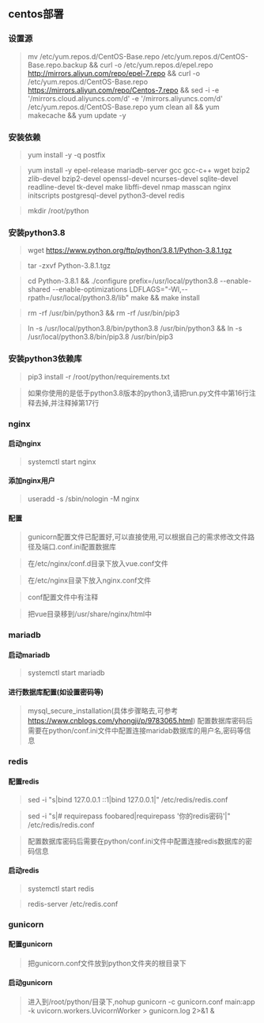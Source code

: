 ## centos部署

### 设置源

> mv /etc/yum.repos.d/CentOS-Base.repo /etc/yum.repos.d/CentOS-Base.repo.backup && curl -o /etc/yum.repos.d/epel.repo <http://mirrors.aliyun.com/repo/epel-7.repo> && curl -o /etc/yum.repos.d/CentOS-Base.repo <https://mirrors.aliyun.com/repo/Centos-7.repo> && sed -i -e '/mirrors.cloud.aliyuncs.com/d' -e '/mirrors.aliyuncs.com/d' /etc/yum.repos.d/CentOS-Base.repo yum clean all && yum makecache && yum update -y

### 安装依赖

> yum install -y -q postfix

> yum install -y epel-release mariadb-server gcc gcc-c++ wget bzip2 zlib-devel bzip2-devel openssl-devel ncurses-devel sqlite-devel readline-devel tk-devel make libffi-devel nmap  masscan  nginx initscripts postgresql-devel python3-devel redis

> mkdir /root/python

### 安装python3.8

> wget <https://www.python.org/ftp/python/3.8.1/Python-3.8.1.tgz>

> tar -zxvf Python-3.8.1.tgz

> cd Python-3.8.1 && ./configure prefix=/usr/local/python3.8 --enable-shared --enable-optimizations LDFLAGS="-Wl,--rpath=/usr/local/python3.8/lib" make && make install

> rm -rf /usr/bin/python3 && rm -rf /usr/bin/pip3

> ln -s /usr/local/python3.8/bin/python3.8 /usr/bin/python3 && ln -s /usr/local/python3.8/bin/pip3.8 /usr/bin/pip3

### 安装python3依赖库

> pip3 install -r /root/python/requirements.txt

> 如果你使用的是低于python3.8版本的python3,请把run.py文件中第16行注释去掉,并注释掉第17行

### nginx

#### 启动nginx

> systemctl start nginx

#### 添加nginx用户

> useradd -s /sbin/nologin -M nginx

#### 配置

> gunicorn配置文件已配置好,可以直接使用,可以根据自己的需求修改文件路径及端口.conf.ini配置数据库

> 在/etc/nginx/conf.d目录下放入vue.conf文件

> 在/etc/nginx目录下放入nginx.conf文件

> conf配置文件中有注释

> 把vue目录移到/usr/share/nginx/html中

### mariadb

#### 启动mariadb

> systemctl start mariadb

#### 进行数据库配置(如设置密码等)

> mysql_secure_installation(具体步骤略去,可参考<https://www.cnblogs.com/yhongji/p/9783065.html>)
> 配置数据库密码后需要在python/conf.ini文件中配置连接maridab数据库的用户名,密码等信息

### redis

#### 配置redis

> sed -i "s|bind 127.0.0.1 ::1|bind 127.0.0.1|" /etc/redis/redis.conf

> sed -i "s|# requirepass foobared|requirepass '你的redis密码'|" /etc/redis/redis.conf

> 配置数据库密码后需要在python/conf.ini文件中配置连接redis数据库的密码信息

#### 启动redis

> systemctl start redis

> redis-server /etc/redis.conf

### gunicorn

#### 配置gunicorn

> 把gunicorn.conf文件放到python文件夹的根目录下

#### 启动gunicorn

> 进入到/root/python/目录下,nohup gunicorn -c gunicorn.conf main:app -k uvicorn.workers.UvicornWorker > gunicorn.log 2>&1 &